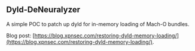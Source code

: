 ## Dyld-DeNeuralyzer

A simple POC to patch up dyld for in-memory loading of Mach-O bundles.

Blog post: [https://blog.xpnsec.com/restoring-dyld-memory-loading/](https://blog.xpnsec.com/restoring-dyld-memory-loading/).
